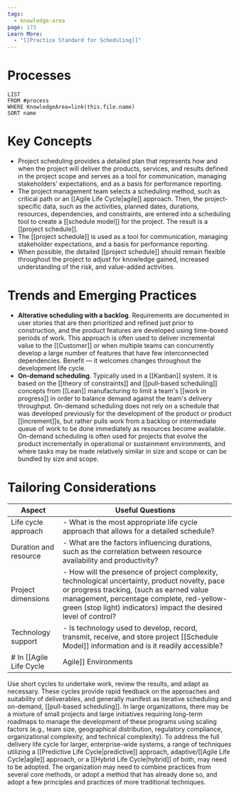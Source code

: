 ```yaml
---
tags:
  - knowledge-area
page: 173
Learn More:
  - "[[Practice Standard for Scheduling]]"
---
```

# Processes
```dataview
LIST
FROM #process 
WHERE KnowledgeArea=link(this.file.name)
SORT name
```
# Key Concepts
- Project scheduling provides a detailed plan that represents how and when the project will deliver the products, services, and results defined in the project scope and serves as a tool for communication, managing stakeholders’ expectations, and as a basis for performance reporting.
- The project management team selects a scheduling method, such as critical path or an [[Agile Life Cycle|agile]] approach. Then, the project-specific data, such as the activities, planned dates, durations, resources, dependencies, and constraints, are entered into a scheduling tool to create a [[schedule model]] for the project. The result is a [[project schedule]].
- The [[project schedule]] is used as a tool for communication, managing stakeholder expectations, and a basis for performance reporting.
- When possible, the detailed [[project schedule]] should remain flexible throughout the project to adjust for knowledge gained, increased understanding of the risk, and value-added activities.
# Trends and Emerging Practices
- **Alterative scheduling with a backlog**. Requirements are documented in user stories that are then prioritized and refined just prior to construction, and the product features are developed using time-boxed periods of work. This approach is often used to deliver incremental value to the [[Customer]] or when multiple teams can concurrently develop a large number of features that have few interconnected dependencies. Benefit — it welcomes changes throughout the development life cycle.
- **On-demand scheduling**. Typically used in a [[Kanban]] system. It is based on the [[theory of constraints]] and [[pull-based scheduling]] concepts from [[Lean]] manufacturing to limit a team's [[work in progress]] in order to balance demand against the team's delivery throughput. On-demand scheduling does not rely on a schedule that was developed previously for the development of the product or product [[increment]]s, but rather pulls work from a backlog or intermediate queue of work to be done immediately as resources become available. On-demand scheduling is often used for projects that evolve the product incrementally in operational or sustainment environments, and where tasks may be made relatively similar in size and scope or can be bundled by size and scope.
# Tailoring Considerations
| Aspect | Useful Questions |
| ---- | ---- |
| Life cycle approach | - What is the most appropriate life cycle approach that allows for a detailed schedule? |
| Duration and resource | - What are the factors influencing durations, such as the correlation between resource availability and productivity? |
| Project dimensions | - How will the presence of project complexity, technological uncertainty, product novelty, pace or progress tracking, (such as earned value management, percentage complete, red-yellow- green (stop light) indicators) impact the desired level of control? |
| Technology support | - Is technology used to develop, record, transmit, receive, and store project [[Schedule Model]] information and is it readily accessible? |
# In [[Agile Life Cycle|Agile]] Environments
Use short cycles to undertake work, review the results, and adapt as necessary. These cycles provide rapid feedback on the approaches and suitability of deliverables, and generally manifest as iterative scheduling and on-demand, [[pull-based scheduling]].
In large organizations, there may be a mixture of small projects and large initiatives requiring long-term roadmaps to manage the development of these programs using scaling factors (e.g., team size, geographical distribution, regulatory compliance, organizational complexity, and technical complexity). To address the full delivery life cycle for larger, enterprise-wide systems, a range of techniques utilizing a [[Predictive Life Cycle|predictive]] approach, adaptive/[[Agile Life Cycle|agile]] approach, or a [[Hybrid Life Cycle|hybrid]] of both, may need to be adopted. The organization may need to combine practices from several core methods, or adopt a method that has already done so, and adopt a few principles and practices of more traditional techniques.